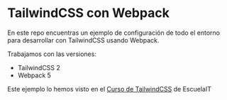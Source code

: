 # TailwindCSS con Webpack

En este repo encuentras un ejemplo de configuración de todo el entorno para desarrollar con TailwindCSS usando Webpack.

Trabajamos con las versiones:
 
- TailwindCSS 2
- Webpack 5

Este ejemplo lo hemos visto en el [Curso de TailwindCSS](https://escuela.it/cursos/curso-de-tailwind-css) de EscuelaIT